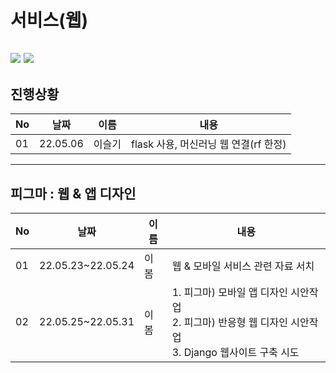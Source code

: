 # 서비스(웹)


<img src="https://img.shields.io/badge/Django-092E20?style=for-the-badge&logo=Django&logoColor=white"> <img src="https://img.shields.io/badge/Flask-000000?style=for-the-badge&logo=Flask&logoColor=white">
--- 
## 진행상황

|No|날짜|이름|내용|
|---|---|---|---|
|01|22.05.06|이슬기|flask 사용, 머신러닝 웹 연결(rf 한정)|

---
## 피그마 : 웹 & 앱 디자인

|No|날짜|이름|내용|
|---|---|---|---|
|01|22.05.23~22.05.24|이봄|웹 & 모바일 서비스 관련 자료 서치
|02|22.05.25~22.05.31|이봄|1. 피그마) 모바일 앱 디자인 시안작업</br> 2. 피그마) 반응형 웹 디자인 시안작업 </br> 3. Django 웹사이트 구축 시도
